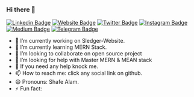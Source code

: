 ### Hi there 👋


[![Linkedin Badge](https://img.shields.io/badge/-LinkedIn-0e76a8?style=flat-square&logo=Linkedin&logoColor=white)]()
[![Website Badge](https://img.shields.io/badge/Website-3b5998?style=flat-square&logo=google-chrome&logoColor=white)]()
[![Twitter Badge](https://img.shields.io/badge/-Twitter-00acee?style=flat-square&logo=Twitter&logoColor=white)]()
[![Instagram Badge](https://img.shields.io/badge/-Instagram-e4405f?style=flat-square&logo=Instagram&logoColor=white)]()
[![Medium Badge](https://img.shields.io/badge/medium-%2312100E.svg?&style=for-square&logo=medium&logoColor=white)]()
[![Telegram Badge](https://img.shields.io/badge/-Telegram-0088cc?style=flat-square&logo=Telegram&logoColor=white)]()


- 🔭 I’m currently working on Sledger-Website.
- 🌱 I’m currently learning MERN Stack.
- 👯 I’m looking to collaborate on open source project
- 🤔 I’m looking for help with Master MERN & MEAN stack
- 💬 If you need any help knock me.
- 📫 How to reach me: click any social link on github.
- 😄 Pronouns: Shafe Alam.
- ⚡ Fun fact: 

